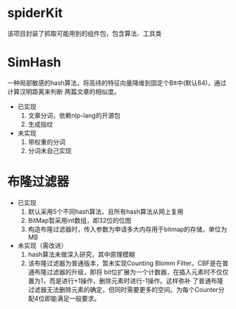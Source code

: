 spiderKit
=========
该项目封装了抓取可能用到的组件包，包含算法、工具类

# SimHash
  一种局部敏感的hash算法，将高纬的特征向量降维到固定个Bit中(默认64)，通过计算汉明距离来判断
两篇文章的相似度。

- 已实现
  1. 文章分词，依赖nlp-lang的开源包
  2. 生成指纹
- 未实现
  1. 带权重的分词
  2. 分词未自己实现
# 布隆过滤器
- 已实现
  1. 默认采用5个不同hash算法，且所有hash算法从网上复用
  2. BitMap暂采用int数组，即32位的位图
  3. 构造布隆过滤器时，传入参数为申请多大内存用于bitmap的存储，单位为MB
- 未实现（需改进）
  1. hash算法未做深入研究，其中原理模糊
  2. 该布隆过滤器为普通版本，暂未实现Counting Blomm Filter。CBF是在普通布隆过滤器的升级，即将
  bit位扩展为一个计数器，在插入元素时不仅仅置为1，而是进行+1操作，删除元素时进行-1操作。这样弥补
  了普通布隆过滤器无法删除元素的确定，但同时需要更多的空间。为每个Counter分配4位即能满足一般要求。